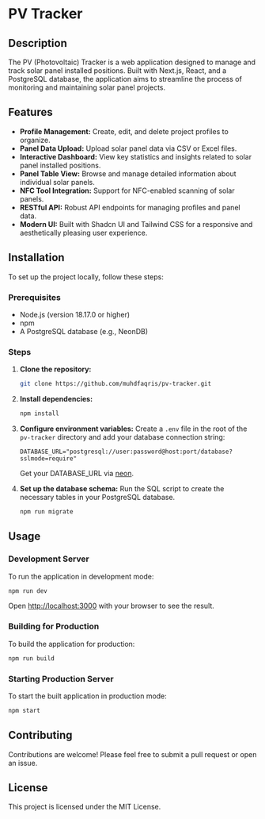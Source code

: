 # PV Tracker

## Description
The PV (Photovoltaic) Tracker is a web application designed to manage and track solar panel installed positions. Built with Next.js, React, and a PostgreSQL database, the application aims to streamline the process of monitoring and maintaining solar panel projects.

## Features
*   **Profile Management:** Create, edit, and delete project profiles to organize.
*   **Panel Data Upload:** Upload solar panel data via CSV or Excel files.
*   **Interactive Dashboard:** View key statistics and insights related to solar panel installed positions.
*   **Panel Table View:** Browse and manage detailed information about individual solar panels.
*   **NFC Tool Integration:** Support for NFC-enabled scanning of solar panels.
*   **RESTful API:** Robust API endpoints for managing profiles and panel data.
*   **Modern UI:** Built with Shadcn UI and Tailwind CSS for a responsive and aesthetically pleasing user experience.

## Installation

To set up the project locally, follow these steps:

### Prerequisites
*   Node.js (version 18.17.0 or higher)
*   npm 
*   A PostgreSQL database (e.g., NeonDB)

### Steps

1.  **Clone the repository:**
    ```bash
    git clone https://github.com/muhdfaqris/pv-tracker.git
    ```

2.  **Install dependencies:**
    ```bash
    npm install
    ```

3.  **Configure environment variables:**
    Create a `.env` file in the root of the `pv-tracker` directory and add your database connection string:
    ```
    DATABASE_URL="postgresql://user:password@host:port/database?sslmode=require"
    ```
    Get your DATABASE_URL via [neon](https://console.neon.tech/).

4.  **Set up the database schema:**
    Run the SQL script to create the necessary tables in your PostgreSQL database.
    ```bash
    npm run migrate
    ```

## Usage

### Development Server

To run the application in development mode:

```bash
npm run dev
```

Open [http://localhost:3000](http://localhost:3000) with your browser to see the result.

### Building for Production

To build the application for production:

```bash
npm run build
```

### Starting Production Server

To start the built application in production mode:

```bash
npm start
```

## Contributing
Contributions are welcome! Please feel free to submit a pull request or open an issue.

## License
This project is licensed under the MIT License.

